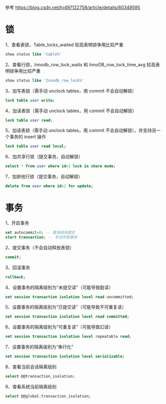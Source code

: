 参考 https://blog.csdn.net/ty497122758/article/details/60349595

# 锁

1、查看表锁，Table_locks_waited 较高表明锁争用比较严重

```sql
show status like 'table%'
```

2、查看行锁，Innodb_row_lock_waits 和 InnoDB_row_lock_time_avg 较高表明锁争用比较严重

```sql
show status like 'Innodb_row_lock%'
```

3、加写表锁（需手动 unclock tables，用 commit 不会自动解锁）

```sql
lock table user write;
```

4、加读表锁（需手动 unclock tables，用 commit 不会自动解锁）

```sql
lock table user read;
```

5、加读表锁（需手动 unclock tables，用 commit 不会自动解锁），并支持另一个事务的 insert 操作

```sql
lock table user read local;
```

6、加共享行锁（提交事务，自动解锁）

```sql
select * from user where id=2 lock in share mode;
```

7、加排他行锁（提交事务，自动解锁）

```sql
delete from user where id=2 for update;
```

# 事务

1、开启事务

```sql
set autocommit=0; -- 取消自动提交
start transaction; -- 手动开启事务
```

2、提交事务（不会自动释放表锁）

```sql
commit;
```

3、回滚事务

```sql
rollback;
```

4、设置事务的隔离级别为“未提交读”（可能导致脏读）

```sql
set session transaction isolation level read uncommitted;
```

5、设置事务的隔离级别为“已提交读”（可能导致不可重复读）

```sql
set session transaction isolation level read committed;
```

6、设置事务的隔离级别为“可重复读”（可能导致幻读）

```sql
set session transaction isolation level repeatable read;
```

7、设置事务的隔离级别为“串行化”

```sql
set session transaction isolation level serializable;
```

8、查看当前会话隔离级别

```sql
select @@transaction_isolation;
```

9、查看系统当前隔离级别

```sql
select @@global.transaction_isolation;
```

